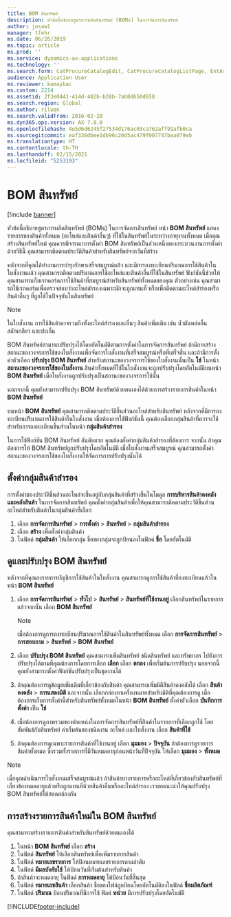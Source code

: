 ```yaml
---
title: BOM สินทรัพย์
description: หัวข้อนี้อธิบายสูตรการผลิตสินทรัพย์ (BOMs) ในการจัดการสินทรัพย์
author: josaw1
manager: tfehr
ms.date: 06/26/2019
ms.topic: article
ms.prod: ''
ms.service: dynamics-ax-applications
ms.technology: ''
ms.search.form: CatProcureCatalogEdit, CatProcureCatalogListPage, EntAssetStandardSparePartsItemGroup, EntAssetObjectBOM
audience: Application User
ms.reviewer: kamaybac
ms.custom: 2214
ms.assetid: 2f3e0441-414d-402b-b28b-7ab0d650d658
ms.search.region: Global
ms.author: riluan
ms.search.validFrom: 2016-02-28
ms.dyn365.ops.version: AX 7.0.0
ms.openlocfilehash: 4e5d6d6245f27534d176ac03ca762aff91afb0ca
ms.sourcegitcommit: eaf330dbee1db96c20d5ac479f007747bea079eb
ms.translationtype: HT
ms.contentlocale: th-TH
ms.lasthandoff: 02/15/2021
ms.locfileid: "5253193"
---
```

# <a name="asset-boms"></a>BOM สินทรัพย์

[!include [banner](../../includes/banner.md)]

 

หัวข้อนี้อธิบายสูตรการผลิตสินทรัพย์ (BOMs) ในการจัดการสินทรัพย์ หน้า **BOM สินทรัพย์** แสดงรายการของสินค้าทั้งหมด (อะไหล่และสินค้าอื่นๆ) ที่ใช้ในสินทรัพย์ในระหว่างอายุงานทั้งหมด เมื่อคุณสร้างสินทรัพย์ใหม่ คุณควรพิจารณาการตั้งค่า BOM สินทรัพย์เป็นส่วนหนึ่งของกระบวนงานการตั้งค่า ด้วยวิธีนี้ คุณสามารถติดตามประวัติสินค้าสำหรับสินทรัพย์จากวันที่สร้าง

หลังจากที่คุณได้ทำงานการบำรุงรักษาเสร็จสมบูรณ์แล้ว และมีการลงทะเบียนปริมาณการใช้สินค้าในใบสั่งงานแล้ว คุณสามารถติดตามปริมาณการใช้อะไหล่และสินค้าอื่นที่ใช้ในสินทรัพย์ ฟังก์ชันนี้ช่วยให้คุณสามารถเก็บเรกคอร์ดการใช้สินค้าที่สมบูรณ์สำหรับสินทรัพย์ทั้งหมดของคุณ ตัวอย่างเช่น คุณสามารถใช้เรกคอร์ดเพื่อตรวจสอบว่าอะไหล่สำรองเฉพาะมักจะถูกแทนที่ หรือเพื่อติดตามอะไหล่สำรองหรือสินค้าอื่นๆ ที่ถูกใช้ในปัจจุบันในสินทรัพย์

> [!NOTE]
> ในใบสั่งงาน การใช้สินค้าอาจรวมถึงทั้งอะไหล่สำรองและอื่นๆ สินค้าเพิ่มเติม เช่น น้ำมันหล่อลื่น สลักเกลียว และปะเก็น

BOM สินทรัพย์สามารถปรับปรุงได้โดยอัตโนมัติตามการตั้งค่าในการจัดการสินทรัพย์ ถ้ามีการสร้างสถานะของวงจรการใช้ของใบสั่งงานเพื่อจัดการใบสั่งงานที่เสร็จสมบูรณ์หรือที่เสร็จสิ้น และถ้ามีการตั้งค่าตัวเลือก **ปรับปรุง BOM สินทรัพย์** สำหรับสถานะของวงจรการใช้ของใบสั่งงานนั้นเป็น **ใช่** ในหน้า **สถานะของวงจรการใช้ของใบสั่งงาน** สินค้าทั้งหมดที่ใช้ในใบสั่งงานจะถูกปรับปรุงโดยอัตโนมัติบนหน้า **BOM สินทรัพย์** เมื่อใบสั่งงานถูกปรับปรุงเป็นสถานะของวงจรการใช้นั้น 


นอกจากนี้ คุณยังสามารถปรับปรุง BOM สินทรัพย์ด้วยตนเองได้ด้วยการสร้างรายการสินค้าในหน้า **BOM สินทรัพย์**

บนหน้า **BOM สินทรัพย์** คุณสามารถติดตามประวัติชิ้นส่วนอะไหล่สำหรับสินทรัพย์ หลังจากที่มีการลงทะเบียนปริมาณการใช้สินค้าในใบสั่งงาน เมื่อต้องการใช้ฟังก์ชันนี้ คุณต้องเลือกกลุ่มสินค้าที่ควรจะใช้สำหรับการลงทะเบียนชิ้นส่วนในหน้า **กลุ่มสินค้าสำรอง**

ในการใช้ฟังก์ชัน BOM สินทรัพย์ อันดับแรก คุณต้องตั้งค่ากลุ่มสินค้าสำรองที่ต้องการ จากนั้น ถ้าคุณต้องการให้ BOM สินทรัพย์ถูกปรับปรุงโดยอัตโนมัติ เมื่อใบสั่งงานเสร็จสมบูรณ์ คุณสามารถตั้งค่าสถานะของวงจรการใช้ของใบสั่งงานให้จัดการการปรับปรุงนั้นได้ 


## <a name="set-up-spare-parts-item-groups"></a>ตั้งค่ากลุ่มสินค้าสำรอง

การตั้งค่าของประวัติชิ้นส่วนอะไหล่จะขึ้นอยู่กับกลุ่มสินค้าที่สร้างขึ้นในโมดูล **การบริหารสินค้าคงคลังและคลังสินค้า** ในการจัดการสินทรัพย์ คุณตั้งค่ากลุ่มสินค้าเพื่อให้คุณสามารถติดตามประวัติชิ้นส่วนอะไหล่สำหรับสินค้าในกลุ่มสินค้าที่เลือก

1. เลือก **การจัดการสินทรัพย์** \> **การตั้งค่า** \> **สินทรัพย์** \> **กลุ่มสินค้าสำรอง**
2. เลือก **สร้าง** เพื่อตั้งค่ากลุ่มสินค้า
3. ในฟิลด์ **กลุ่มสินค้า** ให้เลือกกลุ่ม ชื่อของกลุ่มจะถูกป้อนลงในฟิลด์ **ชื่อ** โดยอัตโนมัติ

## <a name="view-and-update-asset-boms"></a>ดูและปรับปรุง BOM สินทรัพย์

หลังจากที่คุณลงรายการบัญชีการใช้สินค้าในใบสั่งงาน คุณสามารถดูการใช้สินค้าที่ลงทะเบียนแล้วในหน้า **BOM สินทรัพย์**

1. เลือก **การจัดการสินทรัพย์** \> **ทั่วไป** \> **สินทรัพย์** \> **สินทรัพย์ที่ใช้งานอยู่** เลือกสินทรัพย์ในรายการ แล้วจากนั้น เลือก **BOM สินทรัพย์**

    > [!NOTE]
    > เมื่อต้องการดูการลงทะเบียนปริมาณการใช้สินค้าในสินทรัพย์ทั้งหมด เลือก **การจัดการสินทรัพย์** \> **การสอบถาม** \> **สินทรัพย์** \> **BOM สินทรัพย์**

2. เลือก **ปรับปรุง BOM สินทรัพย์** คุณสามารถเพิ่มสินทรัพย์ ชนิดสินทรัพย์ และทรัพยากร ไปยังการปรับปรุงได้ตามที่คุณต้องการโดยการเลือก **เลือก** เลือก **ตกลง** เพื่อเริ่มต้นการปรับปรุง นอกจากนี้ คุณยังสามารถตั้งค่าฟังก์ชันปรับปรุงเป็นชุดงานได้
3. ถ้าคุณต้องการดูข้อมูลเพิ่มเติมที่เกี่ยวข้องกับสินค้า คุณสามารถเพิ่มมิติสินค้าคงคลังได้ เลือก **สินค้าคงคลัง** \> **การแสดงมิติ** และจากนั้น เลือกกล่องกาเครื่องหมายสำหรับมิติที่คุณต้องการดู เมื่อต้องการเก็บการตั้งค่านี้สำหรับสินทรัพย์ทั้งหมดในหน้า **BOM สินทรัพย์** ตั้งค่าตัวเลือก **บันทึกการตั้งค่า** เป็น **ใช่**
4. เมื่อต้องการดูภาพรวมของตำแหน่งในการจัดการสินทรัพย์ที่สินค้าในรายการที่เลือกถูกใช้ โดยสัมพันธ์กับสินทรัพย์ ค่าเริ่มต้นของชนิดงาน อะไหล่ และใบสั่งงาน เลือก **สินค้าที่ใช้** 
5. ถ้าคุณต้องการดูเฉพาะรายการสินค้าที่ใช้งานอยู่ เลือก **มุมมอง** \> **ปัจจุบัน** ถ้าต้องการดูรายการสินค้าทั้งหมด ซึ่งรวมทั้งรายการที่มีวันหมดอายุก่อนหน้าวันที่ปัจจุบัน ให้เลือก **มุมมอง** \> **ทั้งหมด**

> [!NOTE]
> เมื่อคุณดำเนินการใบสั่งงานเสร็จสมบูรณ์แล้ว ถ้าสินค้าบางรายการหรืออะไหล่ที่เกี่ยวข้องกับสินทรัพย์ที่เกี่ยวข้องหมดอายุแล้วหรือถูกแทนที่ด้วยสินค้าอื่นหรืออะไหล่สำรอง เราขอแนะนำให้คุณปรับปรุง BOM สินทรัพย์ให้สอดคล้องกัน

## <a name="create-a-new-item-line-in-an-asset-bom"></a>การสร้างรายการสินค้าใหม่ใน BOM สินทรัพย์

คุณสามารถสร้างรายการสินค้าสำหรับสินทรัพย์ด้วยตนเองได้

1. ในหน้า **BOM สินทรัพย์** เลือก **สร้าง**
2. ในฟิลด์ **สินทรัพย์** ให้เลือกสินทรัพย์เพื่อเพิ่มรายการสินค้า
3. ในฟิลด์ **หมายเลขรายการ** ให้ป้อนหมายเลขรายการตามลำดับ
4. ในฟิลด์ **มีผลบังคับใช้** ให้ป้อนวันที่เริ่มต้นสำหรับสินค้า
5. ถ้าสินค้าจะหมดอายุ ในฟิลด์ **การหมดอายุ** ให้ป้อนวันที่สิ้นสุด
6. ในฟิลด์ **หมายเลขสินค้า** เลือกสินค้า ชื่อของไฟล์ถูกป้อนโดยอัตโนมัติลงในฟิลด์ **ชื่อผลิตภัณฑ์**
7. ในฟิลด์ **ปริมาณ** ป้อนปริมาณที่มีการใช้ ฟิลด์ **หน่วย** มีการปรับปรุงโดยอัตโนมัติ


[!INCLUDE[footer-include](../../../includes/footer-banner.md)]